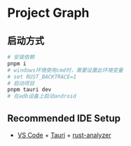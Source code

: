 # Project Graph

## 启动方式

```bash
# 安装依赖
pnpm i
# windows环境使用cmd时，需要设置此环境变量
# set RUST_BACKTRACE=1
# 启动项目
pnpm tauri dev
# 在adb设备上启动android
```

## Recommended IDE Setup

- [VS Code](https://code.visualstudio.com/) + [Tauri](https://marketplace.visualstudio.com/items?itemName=tauri-apps.tauri-vscode) + [rust-analyzer](https://marketplace.visualstudio.com/items?itemName=rust-lang.rust-analyzer)
